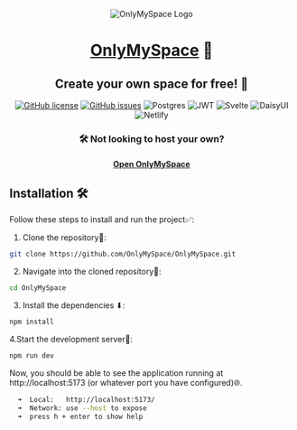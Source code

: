 <p align="center">
<img src="https://cdn.discordapp.com/icons/1207700150592733234/fdbbc995a49e0c0472dcb001bee651cb.webp?size=256&format=webp&width=0&height=0" alt="OnlyMySpace Logo">
</p>
<h1 align="center"><a href="https://only-my.space">OnlyMySpace</a> 🌌</h1>
<h2 align="center">Create your own space for free! 🚀</h2>
<p align="center">
  <a href="https://github.com/OnlyMySpace/OnlyMySpace/LICENSE" target="_blank"><img src="https://img.shields.io/github/license/onlymyspace/onlymyspace.svg" alt="GitHub license"></a>
  <a href="https://github.com/OnlyMySpace/OnlyMySpace/issues" target="_blank"><img src="https://img.shields.io/github/issues/onlymyspace/onlymyspace.svg" alt="GitHub issues"></a>
  <img src="https://img.shields.io/badge/postgres-%23316192.svg?style=for-the-badge&logo=postgresql&logoColor=white" alt="Postgres">
  <img src="https://img.shields.io/badge/JWT-black?style=for-the-badge&logo=JSON%20web%20tokens" alt="JWT">
  <img src="https://img.shields.io/badge/svelte-%23f1413d.svg?style=for-the-badge&logo=svelte&logoColor=white" alt="Svelte">
  <img src="https://img.shields.io/badge/daisyui-5A0EF8?style=for-the-badge&logo=daisyui&logoColor=white" alt="DaisyUI">
  <img src="https://img.shields.io/badge/netlify-%23000000.svg?style=for-the-badge&logo=netlify&logoColor=#00C7B7" alt="Netlify">
</p>
<h3 align="center">🛠️ Not looking to host your own?</h3>
<h4 align="center"><a href="https://only-my.space">Open OnlyMySpace</a> </h4>

## Installation 🛠️

Follow these steps to install and run the project✅:

1. Clone the repository🧪:

```bash
git clone https://github.com/OnlyMySpace/OnlyMySpace.git
```
2. Navigate into the cloned repository🧭:
```bash
cd OnlyMySpace
```
3. Install the dependencies ⬇:
```bash
npm install
```
4.Start the development server🔧:
```bash
npm run dev
```
Now, you should be able to see the application running at http://localhost:5173 (or whatever port you have configured)🌐.

```bash
  ➜  Local:   http://localhost:5173/
  ➜  Network: use --host to expose
  ➜  press h + enter to show help
```
